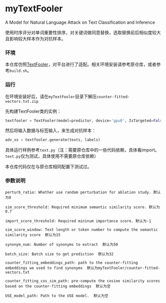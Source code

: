 # myTextFooler

A Model for Natural Language Attack on Text Classification and Inference

使用时序评分对单词重要性排序，对关键词做同意替换，选取替换前后相似度较大且影响较大样本作为对抗样本。

### 环境

本仓库仿照[TextFooler](https://github.com/jind11/TextFooler)，对平台进行了适配。相关环境安装请参考原仓库，或者参考`build.sh`。

### 运行

在环境安装好后，请在`myTextFooler`目录下解压`counter-fitted-vectors.txt.zip`

先构建TextFooler类的实例：

```python
textfooler = TextFooler(model=predictor, device='gpu0', IsTargeted=False)
```

然后将输入数据与标签输入，来生成对抗样本：

```python
adv_xs = textfooler.generate(texts, labels)
```

具体运行样例参考`text.py`（注：需要原仓库中的一些代码依赖，具体看import。`text.py`仅为测试，具体使用不需要原仓库依赖）

本仓库代码仅在与原仓库相同配置下测试过。

### 参数说明

```
perturb_ratio: Whether use random perturbation for ablation study. 默认为0

sim_score_threshold: Required minimum semantic similarity score. 默认为0.7

import_score_threshold: Required mininum importance score. 默认为-1

sim_score_window: Text length or token number to compute the semantic similarity score  默认为15

synonym_num: Number of synonyms to extract  默认为50

batch_size: Batch size to get prediction  默认为32

counter_fitting_embeddings_path: path to the counter-fitting embeddings we used to find synonyms  默认为myTextFooler/counter-fitted-vectors.txt

counter_fitting_cos_sim_path: pre-compute the cosine similarity scores based on the counter-fitting embeddings  默认为空

USE_model_path: Path to the USE model.  默认为空

```


